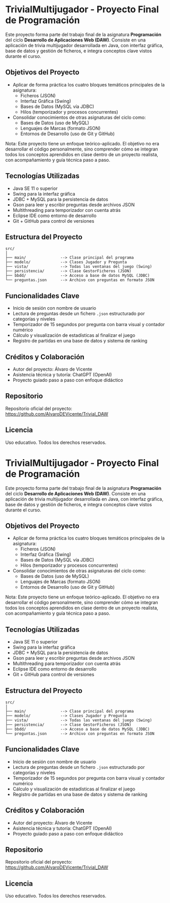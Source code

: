 # TrivialMultijugador - Proyecto Final de Programación

Este proyecto forma parte del trabajo final de la asignatura **Programación** del ciclo **Desarrollo de Aplicaciones Web (DAW)**. Consiste en una aplicación de trivia multijugador desarrollada en Java, con interfaz gráfica, base de datos y gestión de ficheros, e integra conceptos clave vistos durante el curso.

## Objetivos del Proyecto

- Aplicar de forma práctica los cuatro bloques temáticos principales de la asignatura:
  - Ficheros (JSON)
  - Interfaz Gráfica (Swing)
  - Bases de Datos (MySQL vía JDBC)
  - Hilos (temporizador y procesos concurrentes)
- Consolidar conocimientos de otras asignaturas del ciclo como:
  - Bases de Datos (uso de MySQL)
  - Lenguajes de Marcas (formato JSON)
  - Entornos de Desarrollo (uso de Git y GitHub)

Nota: Este proyecto tiene un enfoque teórico-aplicado. El objetivo no era desarrollar el código personalmente, sino comprender cómo se integran todos los conceptos aprendidos en clase dentro de un proyecto realista, con acompañamiento y guía técnica paso a paso.

## Tecnologías Utilizadas

- Java SE 11 o superior
- Swing para la interfaz gráfica
- JDBC + MySQL para la persistencia de datos
- Gson para leer y escribir preguntas desde archivos JSON
- Multithreading para temporizador con cuenta atrás
- Eclipse IDE como entorno de desarrollo
- Git + GitHub para control de versiones

## Estructura del Proyecto

```
src/
│
├── main/               --> Clase principal del programa
├── modelo/             --> Clases Jugador y Pregunta
├── vista/              --> Todas las ventanas del juego (Swing)
├── persistencia/       --> Clase GestorFicheros (JSON)
├── bbdd/               --> Acceso a base de datos MySQL (JDBC)
└── preguntas.json      --> Archivo con preguntas en formato JSON
```

## Funcionalidades Clave

- Inicio de sesión con nombre de usuario
- Lectura de preguntas desde un fichero `.json` estructurado por categorías y niveles
- Temporizador de 15 segundos por pregunta con barra visual y contador numérico
- Cálculo y visualización de estadísticas al finalizar el juego
- Registro de partidas en una base de datos y sistema de ranking

## Créditos y Colaboración

- Autor del proyecto: Álvaro de Vicente
- Asistencia técnica y tutoría: ChatGPT (OpenAI)
- Proyecto guiado paso a paso con enfoque didáctico

## Repositorio

Repositorio oficial del proyecto:  
https://github.com/AlvaroDEVicente/Trivial_DAW

## Licencia

Uso educativo. Todos los derechos reservados.
# TrivialMultijugador - Proyecto Final de Programación

Este proyecto forma parte del trabajo final de la asignatura **Programación** del ciclo **Desarrollo de Aplicaciones Web (DAW)**. Consiste en una aplicación de trivia multijugador desarrollada en Java, con interfaz gráfica, base de datos y gestión de ficheros, e integra conceptos clave vistos durante el curso.

## Objetivos del Proyecto

- Aplicar de forma práctica los cuatro bloques temáticos principales de la asignatura:
  - Ficheros (JSON)
  - Interfaz Gráfica (Swing)
  - Bases de Datos (MySQL vía JDBC)
  - Hilos (temporizador y procesos concurrentes)
- Consolidar conocimientos de otras asignaturas del ciclo como:
  - Bases de Datos (uso de MySQL)
  - Lenguajes de Marcas (formato JSON)
  - Entornos de Desarrollo (uso de Git y GitHub)

Nota: Este proyecto tiene un enfoque teórico-aplicado. El objetivo no era desarrollar el código personalmente, sino comprender cómo se integran todos los conceptos aprendidos en clase dentro de un proyecto realista, con acompañamiento y guía técnica paso a paso.

## Tecnologías Utilizadas

- Java SE 11 o superior
- Swing para la interfaz gráfica
- JDBC + MySQL para la persistencia de datos
- Gson para leer y escribir preguntas desde archivos JSON
- Multithreading para temporizador con cuenta atrás
- Eclipse IDE como entorno de desarrollo
- Git + GitHub para control de versiones

## Estructura del Proyecto

```
src/
│
├── main/               --> Clase principal del programa
├── modelo/             --> Clases Jugador y Pregunta
├── vista/              --> Todas las ventanas del juego (Swing)
├── persistencia/       --> Clase GestorFicheros (JSON)
├── bbdd/               --> Acceso a base de datos MySQL (JDBC)
└── preguntas.json      --> Archivo con preguntas en formato JSON
```

## Funcionalidades Clave

- Inicio de sesión con nombre de usuario
- Lectura de preguntas desde un fichero `.json` estructurado por categorías y niveles
- Temporizador de 15 segundos por pregunta con barra visual y contador numérico
- Cálculo y visualización de estadísticas al finalizar el juego
- Registro de partidas en una base de datos y sistema de ranking

## Créditos y Colaboración

- Autor del proyecto: Álvaro de Vicente
- Asistencia técnica y tutoría: ChatGPT (OpenAI)
- Proyecto guiado paso a paso con enfoque didáctico

## Repositorio

Repositorio oficial del proyecto:  
https://github.com/AlvaroDEVicente/Trivial_DAW

## Licencia

Uso educativo. Todos los derechos reservados.
